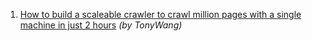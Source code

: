 1. [How to build a scaleable crawler to crawl million pages with a single machine in just 2 hours](https://medium.com/@tonywangcn/how-to-build-a-scaleable-crawler-to-crawl-million-pages-with-a-single-machine-in-just-2-hours-ab3e238d1c22) _(by TonyWang)_


